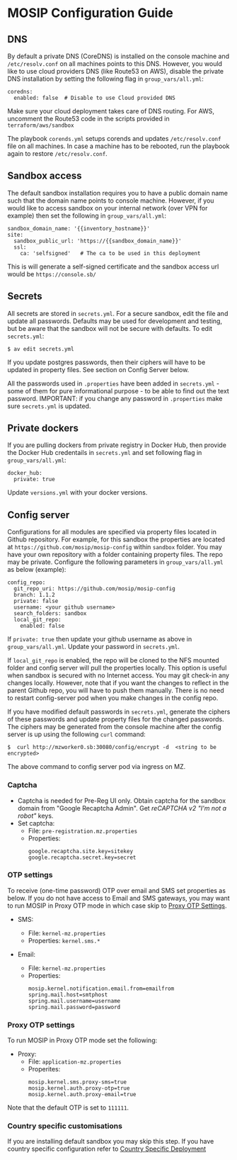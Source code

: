 # MOSIP Configuration Guide

## DNS
By default a private DNS (CoreDNS) is installed on the console machine and `/etc/resolv.conf` on all machines points to this DNS.  However, you would like to use cloud providers DNS (like Route53 on AWS), disable the private DNS installation by setting the following flag in `group_vars/all.yml`:
```
coredns:
  enabled: false  # Disable to use Cloud provided DNS 
```
Make sure your cloud deployment takes care of DNS routing.  For AWS, uncomment the Route53 code in the scripts provided in `terraform/aws/sandbox`

The playbook `corends.yml` setups corends and updates `/etc/resolv.conf` file on all machines.  In case a machine has to be rebooted, run the playbook again to restore `/etc/resolv.conf`.

## Sandbox access
The default sandbox installation requires you to have a public domain name such that the domain name points to console machine. However, if you would like to access sandbox on your internal network (over VPN for example) then set the following in `group_vars/all.yml`:
```
sandbox_domain_name: '{{inventory_hostname}}'
site:
  sandbox_public_url: 'https://{{sandbox_domain_name}}'
  ssl:
    ca: 'selfsigned'   # The ca to be used in this deployment
```
This is will generate a self-signed certificate and the sandbox access url would be `https://console.sb/` 

## Secrets
All secrets are stored in `secrets.yml`.  For a secure sandbox, edit the file and update all passwords.  Defaults may be used for development and testing, but be aware that the sandbox will not be secure with defaults. To edit `secrets.yml`:
```
$ av edit secrets.yml
```
If you update postgres passwords, then their ciphers will have to be updated in property files.  See section on Config Server below.

All the passwords used in `.properties` have been added in `secrets.yml` - some of them for pure informational purpose - to be able to find out the text password. IMPORTANT: if you change any password in `.properties` make sure `secrets.yml` is updated.

## Private dockers
If you are pulling dockers from private registry in Docker Hub, then provide the Docker Hub credentails in `secrets.yml` and set following flag in `group_vars/all.yml`:
```
docker_hub:
  private: true
```

Update `versions.yml` with your docker versions.

## Config server

Configurations for all modules are specified via property files located in Github repository. For example, for this sandbox the properties are located at `https://github.com/mosip/mosip-config` within `sandbox` folder. You may have your own repository with a folder containing property files. The repo may be private. Configure the following parameters in `group_vars/all.yml` as below (example):
```
config_repo:
  git_repo_uri: https://github.com/mosip/mosip-config 
  branch: 1.1.2
  private: false 
  username: <your github username>
  search_folders: sandbox 
  local_git_repo:
    enabled: false
```

If `private: true` then update your github username as above in `group_vars/all.yml`.  Update your password in `secrets.yml`.

If `local_git_repo` is enabled, the repo will be cloned to the NFS mounted folder and config server will pull the properties locally. This option is useful when sandbox is secured with no Internet access. You may git check-in any changes locally.  However, note that if you want the changes to reflect in the parent Github repo, you will have to push them manually.  There is no need to restart config-server pod when you make changes in the config repo.
  
If you have modified default passwords in `secrets.yml`, generate the ciphers of these passwords and update property files for the changed passwords. The ciphers may be generated from the console machine after the config server is up using the following `curl` command:
```
$  curl http://mzworker0.sb:30080/config/encrypt -d  <string to be encrypted>
```
The above command to config server pod via ingress on MZ.

### Captcha
* Captcha is needed for Pre-Reg UI only. Obtain captcha for the sandbox domain from "Google Recaptcha Admin".  Get _reCAPTCHA v2 "I'm not a robot"_ keys. 
* Set captcha:
  * File: `pre-registration.mz.properties`
  * Properties:
    ```
    google.recaptcha.site.key=sitekey
    google.recaptcha.secret.key=secret
    ```

### OTP settings
To receive (one-time password) OTP over email and SMS set properties as below.  If you do not have access to Email and SMS gateways, you may want to run MOSIP in Proxy OTP mode in which case skip to [Proxy OTP Settings](#proxy-otp-settings). 
* SMS:
  * File: `kernel-mz.properties`
  * Properties:  `kernel.sms.*`

* Email:
  * File: `kernel-mz.properties`
  * Properties:
    ```
    mosip.kernel.notification.email.from=emailfrom
    spring.mail.host=smtphost
    spring.mail.username=username
    spring.mail.password=password
    ```
### Proxy OTP settings

To run MOSIP in Proxy OTP mode set the following:
* Proxy: 
  * File: `application-mz.properties` 
  * Properites:
    ```
    mosip.kernel.sms.proxy-sms=true
    mosip.kernel.auth.proxy-otp=true
    mosip.kernel.auth.proxy-email=true
    ```
Note that the default OTP is set to `111111`.

### Country specific customisations
If you are installing default sandbox you may skip this step.  If you have country specific configuration refer to [Country Specific Deployment](country_deployment.md)

